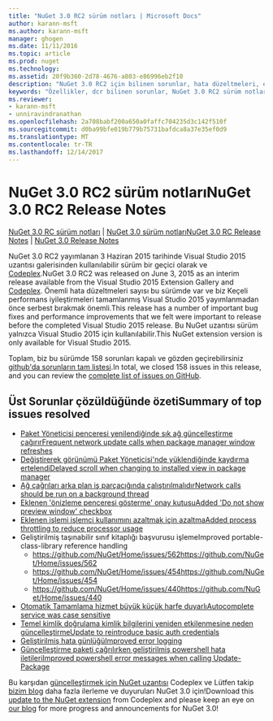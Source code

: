 ```yaml
---
title: "NuGet 3.0 RC2 sürüm notları | Microsoft Docs"
author: karann-msft
ms.author: karann-msft
manager: ghogen
ms.date: 11/11/2016
ms.topic: article
ms.prod: nuget
ms.technology: 
ms.assetid: 20f9b360-2d78-4676-a803-e86996eb2f10
description: "NuGet 3.0 RC2 için bilinen sorunlar, hata düzeltmeleri, eklenen özellikleri ve dcr dahil olmak üzere sürüm notları."
keywords: "Özellikler, dcr bilinen sorunlar, NuGet 3.0 RC2 sürüm notları, hata düzeltmeleri eklendi"
ms.reviewer:
- karann-msft
- unniravindranathan
ms.openlocfilehash: 2a708babf200a650a0faffc704235d3c142f510f
ms.sourcegitcommit: d0ba99bfe019b779b75731bafdca8a37e35ef0d9
ms.translationtype: MT
ms.contentlocale: tr-TR
ms.lasthandoff: 12/14/2017
---
```

# <a name="nuget-30-rc2-release-notes"></a><span data-ttu-id="36a23-104">NuGet 3.0 RC2 sürüm notları</span><span class="sxs-lookup"><span data-stu-id="36a23-104">NuGet 3.0 RC2 Release Notes</span></span>

<span data-ttu-id="36a23-105">[NuGet 3.0 RC sürüm notları](../release-notes/nuget-3.0-RC.md) | [NuGet 3.0 sürüm notları](../release-notes/nuget-3.0.0.md)</span><span class="sxs-lookup"><span data-stu-id="36a23-105">[NuGet 3.0 RC Release Notes](../release-notes/nuget-3.0-RC.md) | [NuGet 3.0 Release Notes](../release-notes/nuget-3.0.0.md)</span></span>

<span data-ttu-id="36a23-106">NuGet 3.0 RC2 yayımlanan 3 Haziran 2015 tarihinde Visual Studio 2015 uzantısı galerisinden kullanılabilir sürüm bir geçici olarak ve [Codeplex](https://nuget.codeplex.com/releases/view/615507).</span><span class="sxs-lookup"><span data-stu-id="36a23-106">NuGet 3.0 RC2 was released on June 3, 2015 as an interim release available from the Visual Studio 2015 Extension Gallery and [Codeplex](https://nuget.codeplex.com/releases/view/615507).</span></span> <span data-ttu-id="36a23-107">Önemli hata düzeltmeleri sayısı bu sürümde var ve biz Keçeli performans iyileştirmeleri tamamlanmış Visual Studio 2015 yayımlanmadan önce serbest bırakmak önemli.</span><span class="sxs-lookup"><span data-stu-id="36a23-107">This release has a number of important bug fixes and performance improvements that we felt were important to release before the completed Visual Studio 2015 release.</span></span> <span data-ttu-id="36a23-108">Bu NuGet uzantısı sürüm yalnızca Visual Studio 2015 için kullanılabilir.</span><span class="sxs-lookup"><span data-stu-id="36a23-108">This NuGet extension version is only available for Visual Studio 2015.</span></span>

<span data-ttu-id="36a23-109">Toplam, biz bu sürümde 158 sorunları kapalı ve gözden geçirebilirsiniz [github'da sorunların tam listesi](https://github.com/NuGet/Home/issues?utf8=%E2%9C%93&q=is%3Aclosed+milestone%3A3.0.0-RTM+sort%3Aupdated-asc+updated%3A%3C%3D2015-06-01).</span><span class="sxs-lookup"><span data-stu-id="36a23-109">In total, we closed 158 issues in this release, and you can review the [complete list of issues on GitHub](https://github.com/NuGet/Home/issues?utf8=%E2%9C%93&q=is%3Aclosed+milestone%3A3.0.0-RTM+sort%3Aupdated-asc+updated%3A%3C%3D2015-06-01).</span></span>

## <a name="summary-of-top-issues-resolved"></a><span data-ttu-id="36a23-110">Üst Sorunlar çözüldüğünde özeti</span><span class="sxs-lookup"><span data-stu-id="36a23-110">Summary of top issues resolved</span></span>

* [<span data-ttu-id="36a23-111">Paket Yöneticisi penceresi yenilendiğinde sık ağ güncelleştirme çağırır</span><span class="sxs-lookup"><span data-stu-id="36a23-111">Frequent network update calls when package manager window refreshes</span></span>](https://github.com/NuGet/Home/issues/515)
* [<span data-ttu-id="36a23-112">Değiştirerek görünümü Paket Yöneticisi'nde yüklendiğinde kaydırma ertelendi</span><span class="sxs-lookup"><span data-stu-id="36a23-112">Delayed scroll when changing to installed view in package manager</span></span>](https://github.com/NuGet/Home/issues/519)
* [<span data-ttu-id="36a23-113">Ağ çağrıları arka plan iş parçacığında çalıştırılmalıdır</span><span class="sxs-lookup"><span data-stu-id="36a23-113">Network calls should be run on a background thread</span></span>](https://github.com/NuGet/Home/issues/516)
* [<span data-ttu-id="36a23-114">Eklenen 'önizleme penceresi gösterme' onay kutusu</span><span class="sxs-lookup"><span data-stu-id="36a23-114">Added 'Do not show preview window' checkbox</span></span>](https://github.com/NuGet/Home/issues/566)
* [<span data-ttu-id="36a23-115">Eklenen işlemi işlemci kullanımını azaltmak için azaltma</span><span class="sxs-lookup"><span data-stu-id="36a23-115">Added process throttling to reduce processor usage</span></span>](https://github.com/NuGet/Home/issues/356)
* <span data-ttu-id="36a23-116">Geliştirilmiş taşınabilir sınıf kitaplığı başvurusu işleme</span><span class="sxs-lookup"><span data-stu-id="36a23-116">Improved portable-class-library reference handling</span></span>
    * [<span data-ttu-id="36a23-117">https://github.com/NuGet/Home/issues/562</span><span class="sxs-lookup"><span data-stu-id="36a23-117">https://github.com/NuGet/Home/issues/562</span></span>](https://github.com/NuGet/Home/issues/562)
    * [<span data-ttu-id="36a23-118">https://github.com/NuGet/Home/issues/454</span><span class="sxs-lookup"><span data-stu-id="36a23-118">https://github.com/NuGet/Home/issues/454</span></span>](https://github.com/NuGet/Home/issues/454)
    * [<span data-ttu-id="36a23-119">https://github.com/NuGet/Home/issues/440</span><span class="sxs-lookup"><span data-stu-id="36a23-119">https://github.com/NuGet/Home/issues/440</span></span>](https://github.com/NuGet/Home/issues/440)
* [<span data-ttu-id="36a23-120">Otomatik Tamamlama hizmet büyük küçük harfe duyarlı</span><span class="sxs-lookup"><span data-stu-id="36a23-120">Autocomplete service was case sensitive</span></span>](https://github.com/NuGet/Home/issues/198)
* [<span data-ttu-id="36a23-121">Temel kimlik doğrulama kimlik bilgilerini yeniden etkilenmesine neden güncelleştirme</span><span class="sxs-lookup"><span data-stu-id="36a23-121">Update to reintroduce basic auth credentials</span></span>](https://github.com/NuGet/Home/issues/456)
* [<span data-ttu-id="36a23-122">Geliştirilmiş hata günlüğü</span><span class="sxs-lookup"><span data-stu-id="36a23-122">Improved error logging</span></span>](https://github.com/NuGet/Home/issues/407)
* [<span data-ttu-id="36a23-123">Güncelleştirme paketi çağrılırken geliştirilmiş powershell hata iletileri</span><span class="sxs-lookup"><span data-stu-id="36a23-123">Improved powershell error messages when calling Update-Package</span></span>](https://github.com/NuGet/Home/issues/5)

<span data-ttu-id="36a23-124">Bu karşıdan [güncelleştirmek için NuGet uzantısı](https://nuget.codeplex.com/releases/view/615507) Codeplex ve Lütfen takip [bizim blog](http://blog.nuget.org) daha fazla ilerleme ve duyuruları NuGet 3.0 için!</span><span class="sxs-lookup"><span data-stu-id="36a23-124">Download this [update to the NuGet extension](https://nuget.codeplex.com/releases/view/615507) from Codeplex and please keep an eye on [our blog](http://blog.nuget.org) for more progress and announcements for NuGet 3.0!</span></span>